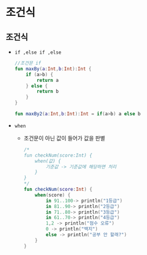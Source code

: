 # 조건식

## 조건식

- `if ,else if ,else`
    
    ```kotlin
    //조건문 if
    fun maxBy(a:Int,b:Int):Int {
        if (a>b) {
            return a
        } else {
            return b
        }
    }
    
    fun maxBy2(a:Int,b:Int):Int = if(a>b) a else b
    ```
    
- `when`
    - 조건문이 아닌 값이 들어가 값을 판별
        
        ```kotlin
        /*
        fun checkNum(score:Int) {
            when(값) {
                기준값 -> 기준값에 해당하면 처리
            }
        }
        */
        fun checkNum(score:Int) {
            when(score) {
                in 91..100-> println("1등급")
                in 81..90-> println("2등급")
                in 71..80-> println("3등급")
                in 61..70-> println("4등급")
                1,2 -> println("점수 오류")
                0 -> println("백지")
                else -> println("공부 안 할래?")
            }
        }
        ```